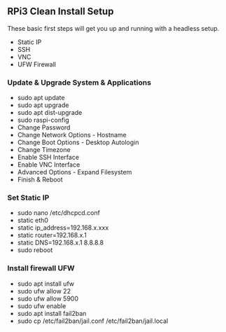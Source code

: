 <h2>RPi3 Clean Install Setup</h2>
<p>
  These basic first steps will get you up and running with a headless setup. 
  <ul>
    <li>Static IP</li>
    <li>SSH</li>
    <li>VNC</li>
    <li>UFW Firewall</li>
  </ul>
</p>

<p>
<h3>Update & Upgrade System & Applications</h3>
<ul>
   <li>sudo apt update</li>
   <li>sudo apt upgrade</li>
   <li>sudo apt dist-upgrade</li>
   <li>sudo raspi-config</li>
   <li>Change Password</li>
   <li>Change Network Options - Hostname</li>
   <li>Change Boot Options - Desktop Autologin</li>
   <li>Change Timezone</li> 
   <li>Enable SSH Interface</li>
   <li>Enable VNC Interface</li>
   <li>Advanced Options - Expand Filesystem</li>
   <li>Finish & Reboot</li>
</ul>
</p>

<p>
<h3>Set Static IP</h3>
<ul>
   <li>sudo nano /etc/dhcpcd.conf</li>
   <li>static eth0</li>
   <li>static ip_address=192.168.x.xxx</li>
   <li>static router=192.168.x.1</li>
   <li>static DNS=192.168.x.1 8.8.8.8</li>
   <li>sudo reboot</li>
</ul>
</p>

<p>
<h3>Install firewall UFW</h3>
<ul>
   <li>sudo apt install ufw</li>
   <li>sudo ufw allow 22</li>
   <li>sudo ufw allow 5900</li>
   <li>sudo ufw enable</li>
   <li>sudo apt install fail2ban</li> 
   <li>sudo cp /etc/fail2ban/jail.conf /etc/fail2ban/jail.local</li>
</ul>
</p>
